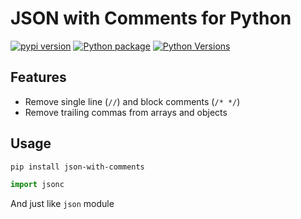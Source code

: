 # JSON with Comments for Python
[![pypi version](https://img.shields.io/pypi/v/json-with-comments.svg)](https://pypi.python.org/project/json-with-comments)
[![Python package](https://github.com/n-takumasa/json-with-comments/actions/workflows/python-package.yml/badge.svg)](https://github.com/n-takumasa/json-with-comments/actions/workflows/python-package.yml)
[![Python Versions](https://img.shields.io/pypi/pyversions/json-with-comments.svg)](https://pypi.org/project/json-with-comments/)

## Features
* Remove single line (`//`) and block comments (`/* */`)
* Remove trailing commas from arrays and objects

## Usage

```sh
pip install json-with-comments
```

```py
import jsonc
```
And just like `json` module
